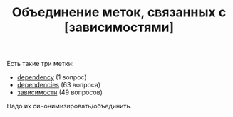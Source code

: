 ﻿---
title: "Объединение меток, связанных с [зависимостями]"
se.owner.user_id: 507426
se.owner.display_name: "wchistow"
se.owner.link: "https://ru.meta.stackoverflow.com/users/507426/wchistow"
se.link: "https://ru.meta.stackoverflow.com/questions/12718/%d0%9e%d0%b1%d1%8a%d0%b5%d0%b4%d0%b8%d0%bd%d0%b5%d0%bd%d0%b8%d0%b5-%d0%bc%d0%b5%d1%82%d0%be%d0%ba-%d1%81%d0%b2%d1%8f%d0%b7%d0%b0%d0%bd%d0%bd%d1%8b%d1%85-%d1%81-%d0%b7%d0%b0%d0%b2%d0%b8%d1%81%d0%b8%d0%bc%d0%be%d1%81%d1%82%d1%8f%d0%bc%d0%b8"
se.question_id: 12718
se.post_type: question
---
<p>Есть такие три метки:</p>
<ul>
<li><a href="https://ru.stackoverflow.com/questions/tagged/dependency" class="post-tag" title="показать вопросы с меткой [dependency]" aria-label="показать вопросы с меткой [dependency]" rel="tag" aria-labelledby="tag-dependency-tooltip-container">dependency</a> (1 вопрос)</li>
<li><a href="https://ru.stackoverflow.com/questions/tagged/dependencies" class="post-tag" title="показать вопросы с меткой [dependencies]" aria-label="показать вопросы с меткой [dependencies]" rel="tag" aria-labelledby="tag-dependencies-tooltip-container">dependencies</a> (63 вопроса)</li>
<li><a href="https://ru.stackoverflow.com/questions/tagged/%d0%b7%d0%b0%d0%b2%d0%b8%d1%81%d0%b8%d0%bc%d0%be%d1%81%d1%82%d0%b8" class="post-tag" title="показать вопросы с меткой [зависимости]" aria-label="показать вопросы с меткой [зависимости]" rel="tag" aria-labelledby="tag-зависимости-tooltip-container">зависимости</a> (49 вопросов)</li>
</ul>
<p>Надо их синонимизировать/объединить.</p>
